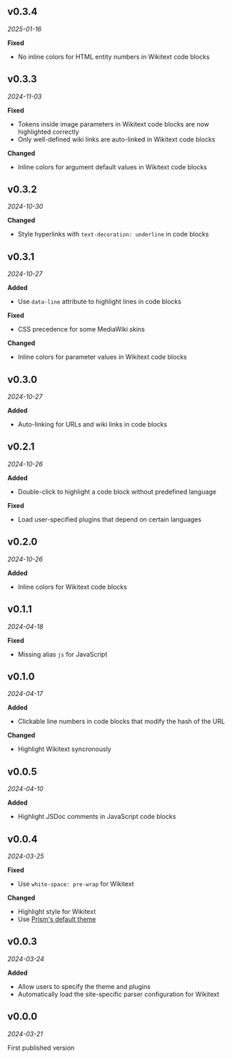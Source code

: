 ## v0.3.4

*2025-01-16*

**Fixed**

- No inline colors for HTML entity numbers in Wikitext code blocks

## v0.3.3

*2024-11-03*

**Fixed**

- Tokens inside image parameters in Wikitext code blocks are now highlighted correctly
- Only well-defined wiki links are auto-linked in Wikitext code blocks

**Changed**

- Inline colors for argument default values in Wikitext code blocks

## v0.3.2

*2024-10-30*

**Changed**

- Style hyperlinks with `text-decoration: underline` in code blocks

## v0.3.1

*2024-10-27*

**Added**

- Use `data-line` attribute to highlight lines in code blocks

**Fixed**

- CSS precedence for some MediaWiki skins

**Changed**

- Inline colors for parameter values in Wikitext code blocks

## v0.3.0

*2024-10-27*

**Added**

- Auto-linking for URLs and wiki links in code blocks

## v0.2.1

*2024-10-26*

**Added**

- Double-click to highlight a code block without predefined language

**Fixed**

- Load user-specified plugins that depend on certain languages

## v0.2.0

*2024-10-26*

**Added**

- Inline colors for Wikitext code blocks

## v0.1.1

*2024-04-18*

**Fixed**

- Missing alias `js` for JavaScript

## v0.1.0

*2024-04-17*

**Added**

- Clickable line numbers in code blocks that modify the hash of the URL

**Changed**

- Highlight Wikitext syncronously

## v0.0.5

*2024-04-10*

**Added**

- Highlight JSDoc comments in JavaScript code blocks

## v0.0.4

*2024-03-25*

**Fixed**

- Use `white-space: pre-wrap` for Wikitext

**Changed**

- Highlight style for Wikitext
- Use [Prism's default theme](https://github.com/PrismJS/prism/blob/master/themes/prism.css)

## v0.0.3

*2024-03-24*

**Added**

- Allow users to specify the theme and plugins
- Automatically load the site-specific parser configuration for Wikitext

## v0.0.0

*2024-03-21*

First published version
